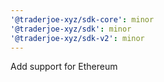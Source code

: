 ```yaml
---
'@traderjoe-xyz/sdk-core': minor
'@traderjoe-xyz/sdk': minor
'@traderjoe-xyz/sdk-v2': minor
---
```


Add support for Ethereum
